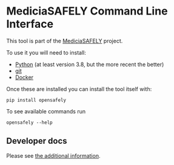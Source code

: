 # MediciaSAFELY Command Line Interface

This tool is part of the [MediciaSAFELY](https://www.medicia.ai/)
project.

To use it you will need to install:
 * [Python](https://www.python.org/downloads/) (at least version 3.8, but the more recent the better)
 * [git](https://git-scm.com/downloads)
 * [Docker](https://docs.docker.com/get-docker/)

Once these are installed you can install the tool itself with:
```
pip install opensafely
```

To see available commands run
```
opensafely --help
```

## Developer docs

Please see [the additional information](DEVELOPERS.md).
